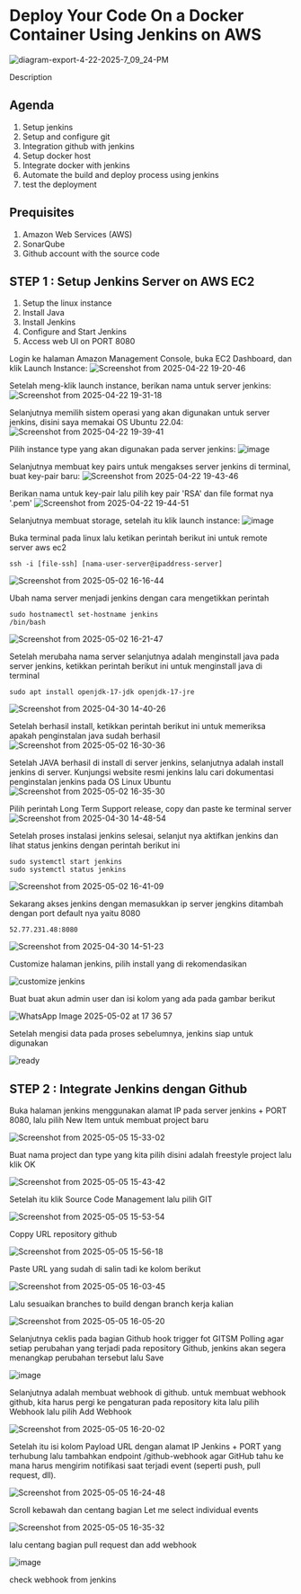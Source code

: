 # Deploy Your Code On a Docker Container Using Jenkins on AWS

![diagram-export-4-22-2025-7_09_24-PM](https://github.com/user-attachments/assets/44669afe-7ed3-46cd-b890-be4ec4b88dde)

Description 

## Agenda
1. Setup jenkins
2. Setup and configure git
3. Integration github with jenkins
4. Setup docker host
5. Integrate docker with jenkins
6. Automate the build and deploy process using jenkins
7. test the deployment

## Prequisites
1. Amazon Web Services (AWS)
2. SonarQube
3. Github account with the source code

## STEP 1 : Setup Jenkins Server on AWS EC2
1. Setup the linux instance
2. Install Java
3. Install Jenkins
4. Configure and Start Jenkins
5. Access web UI on PORT 8080

Login ke halaman Amazon Management Console, buka EC2 Dashboard, dan klik Launch Instance:
![Screenshot from 2025-04-22 19-20-46](https://github.com/user-attachments/assets/8702d2a9-4229-422e-accf-04ddc4cb8414)

Setelah meng-klik launch instance, berikan nama untuk server jenkins:
![Screenshot from 2025-04-22 19-31-18](https://github.com/user-attachments/assets/ad91c197-bcc9-4c93-a925-c1d1753be85a)

Selanjutnya memilih sistem operasi yang akan digunakan untuk server jenkins, disini saya memakai OS Ubuntu 22.04:
![Screenshot from 2025-04-22 19-39-41](https://github.com/user-attachments/assets/128d55a2-7fb7-41be-9441-144bade883d9)

Pilih instance type yang akan digunakan pada server jenkins:
![image](https://github.com/user-attachments/assets/07b7ff07-83b2-4e44-b21e-b77134ef4e09)

Selanjutnya membuat key pairs untuk mengakses server jenkins di terminal, buat key-pair baru:
![Screenshot from 2025-04-22 19-43-46](https://github.com/user-attachments/assets/cb999d63-c730-453f-bf8e-17c5a06e30ad)

Berikan nama untuk key-pair lalu pilih key pair 'RSA' dan file format nya '.pem'
![Screenshot from 2025-04-22 19-44-51](https://github.com/user-attachments/assets/c4418687-1df5-4c41-b23b-c5aeb78358b2)

Selanjutnya membuat storage, setelah itu klik launch instance:
![image](https://github.com/user-attachments/assets/dd64f31c-a3f0-43e7-97b7-1e8821fe7da3)

Buka terminal pada linux lalu ketikan perintah berikut ini untuk remote server aws ec2
```
ssh -i [file-ssh] [nama-user-server@ipaddress-server]
```
![Screenshot from 2025-05-02 16-16-44](https://github.com/user-attachments/assets/e1209936-06a1-4f20-ae08-a78f87d2eaf8)

Ubah nama server menjadi jenkins dengan cara mengetikkan perintah
```
sudo hostnamectl set-hostname jenkins
/bin/bash
```
![Screenshot from 2025-05-02 16-21-47](https://github.com/user-attachments/assets/b8327b33-dcdd-45f4-9166-068c566d0330)

Setelah merubaha nama server selanjutnya adalah menginstall java pada server jenkins, ketikkan perintah berikut ini untuk menginstall java di terminal
```
sudo apt install openjdk-17-jdk openjdk-17-jre

```
![Screenshot from 2025-04-30 14-40-26](https://github.com/user-attachments/assets/bc90eb53-4fd7-4248-9251-67f8798ad094)

Setelah berhasil install, ketikkan perintah berikut ini untuk memeriksa apakah penginstalan java sudah berhasil
![Screenshot from 2025-05-02 16-30-36](https://github.com/user-attachments/assets/362f2534-dbbc-4df4-8ced-106835d76209)

Setelah JAVA berhasil di install di server jenkins, selanjutnya adalah install jenkins di server. Kunjungsi website resmi jenkins lalu cari dokumentasi penginstalan jenkins pada OS Linux Ubuntu 
![Screenshot from 2025-05-02 16-35-30](https://github.com/user-attachments/assets/d368b169-3514-4f52-af8a-495c494d77e4)

Pilih perintah Long Term Support release, copy dan paste ke terminal server 
![Screenshot from 2025-04-30 14-48-54](https://github.com/user-attachments/assets/eee9930b-ed3c-4e2b-b719-8f1d270fd562)

Setelah proses instalasi jenkins selesai, selanjut nya aktifkan jenkins dan lihat status jenkins dengan perintah berikut ini 
```
sudo systemctl start jenkins
sudo systemctl status jenkins
```
![Screenshot from 2025-05-02 16-41-09](https://github.com/user-attachments/assets/8c360c42-93fe-4ff9-971c-3fb40e240143)

Sekarang akses jenkins dengan memasukkan ip server jengkins ditambah dengan port default nya yaitu 8080
```
52.77.231.48:8080
```
![Screenshot from 2025-04-30 14-51-23](https://github.com/user-attachments/assets/39b490a8-0359-43c7-8d29-f4fc59b67492)

Customize halaman jenkins, pilih install yang di rekomendasikan

![customize jenkins](https://github.com/user-attachments/assets/8bbf21d9-eb0c-4b95-b13b-d6b917ac1715)

Buat buat akun admin user dan isi kolom yang ada pada gambar berikut

![WhatsApp Image 2025-05-02 at 17 36 57](https://github.com/user-attachments/assets/32723058-f463-4deb-86e7-cd9de7412013)

Setelah mengisi data pada proses sebelumnya, jenkins siap untuk digunakan

![ready](https://github.com/user-attachments/assets/4929b704-33b0-4e35-b5d3-b63f7c27d610)

## STEP 2 : Integrate Jenkins dengan Github

Buka halaman jenkins menggunakan alamat IP pada server jenkins + PORT 8080, lalu pilih New Item untuk membuat project baru

![Screenshot from 2025-05-05 15-33-02](https://github.com/user-attachments/assets/8e012a2a-9623-4dcd-8e53-9375b866abf9)

Buat nama project dan type yang kita pilih disini adalah freestyle project lalu klik OK

![Screenshot from 2025-05-05 15-43-42](https://github.com/user-attachments/assets/936f48d4-2578-4e14-ae01-34a537795b91)

Setelah itu klik Source Code Management lalu pilih GIT

![Screenshot from 2025-05-05 15-53-54](https://github.com/user-attachments/assets/5d71bd72-4199-4298-affc-65dcdb12eb77)

Coppy URL repository github 

![Screenshot from 2025-05-05 15-56-18](https://github.com/user-attachments/assets/14d0f743-a095-45a7-84ae-1541d5f90954)

Paste URL yang sudah di salin tadi ke kolom berikut 

![Screenshot from 2025-05-05 16-03-45](https://github.com/user-attachments/assets/7fbfb28d-fb83-4fc4-a5c9-c0dc33f28aa3)

Lalu sesuaikan branches to build dengan branch kerja kalian 

![Screenshot from 2025-05-05 16-05-20](https://github.com/user-attachments/assets/483d175b-5002-4633-ae33-ba0d044322a8)

Selanjutnya ceklis pada bagian Github hook trigger fot GITSM Polling agar setiap perubahan yang terjadi pada repository Github, jenkins akan segera menangkap perubahan tersebut lalu Save

![image](https://github.com/user-attachments/assets/235cbf4b-06b1-4143-a82c-11f1ae8ad91f)

Selanjutnya adalah membuat webhook di github. untuk membuat webhook github, kita harus pergi ke pengaturan pada repository kita lalu pilih Webhook lalu pilih Add Webhook

![Screenshot from 2025-05-05 16-20-02](https://github.com/user-attachments/assets/55a28926-6b00-472f-a0a7-ce591822220c)

Setelah itu isi kolom Payload URL dengan alamat IP Jenkins + PORT yang terhubung lalu tambahkan endpoint /github-webhook agar GitHub tahu ke mana harus mengirim notifikasi saat terjadi event (seperti push, pull request, dll).

![Screenshot from 2025-05-05 16-24-48](https://github.com/user-attachments/assets/659368ca-d426-4781-8ceb-20f295b78bfb)

Scroll kebawah dan centang bagian Let me select individual events 

![Screenshot from 2025-05-05 16-35-32](https://github.com/user-attachments/assets/f86cb77b-05ce-4eb9-aa06-96618fff271a)

lalu centang bagian pull request dan add webhook

![image](https://github.com/user-attachments/assets/09636357-d9cc-41dc-9935-fe1f9f52e2d7)


check webhook from jenkins